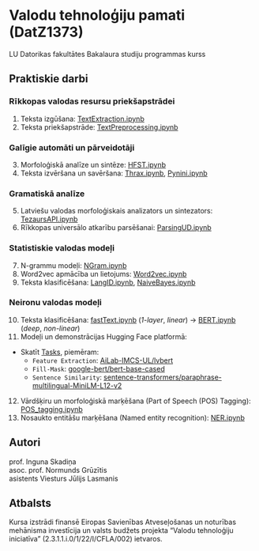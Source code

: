# Valodu tehnoloģiju pamati (DatZ1373)

LU Datorikas fakultātes Bakalaura studiju programmas kurss

## Praktiskie darbi

### Rīkkopas valodas resursu priekšapstrādei

1. Teksta izgūšana: [TextExtraction.ipynb](notebooks/TextExtraction.ipynb)
2. Teksta priekšapstrāde: [TextPreprocessing.ipynb](notebooks/TextPreprocessing.ipynb)

### Galīgie automāti un pārveidotāji

3. Morfoloģiskā analīze un sintēze: [HFST.ipynb](notebooks/HFST.ipynb)
4. Teksta izvēršana un savēršana: [Thrax.ipynb](notebooks/Thrax.ipynb), [Pynini.ipynb](notebooks/Pynini.ipynb)

### Gramatiskā analīze

5. Latviešu valodas morfoloģiskais analizators un sintezators: [TezaursAPI.ipynb](notebooks/TezaursAPI.ipynb)
6. Rīkkopas universālo atkarību parsēšanai: [ParsingUD.ipynb](notebooks/ParsingUD.ipynb)

### Statistiskie valodas modeļi

7. N-grammu modeļi: [NGram.ipynb](notebooks/NGram.ipynb)
8. Word2vec apmācība un lietojums: [Word2vec.ipynb](notebooks/Word2vec.ipynb)
9. Teksta klasificēšana: [LangID.ipynb](notebooks/LangID.ipynb), [NaiveBayes.ipynb](notebooks/NaiveBayes.ipynb)

### Neironu valodas modeļi

10. Teksta klasificēšana: [fastText.ipynb](notebooks/fastText.ipynb) (*1-layer*, *linear*) &rarr; [BERT.ipynb](notebooks/BERT.ipynb) (*deep*, *non-linear*)
11. Modeļi un demonstrācijas Hugging Face platformā:
- Skatīt [Tasks](https://huggingface.co/tasks), piemēram:
  - `Feature Extraction`: [AiLab-IMCS-UL/lvbert](https://huggingface.co/AiLab-IMCS-UL/lvbert)
  - `Fill-Mask`: [google-bert/bert-base-cased](https://huggingface.co/google-bert/bert-base-cased)
  - `Sentence Similarity`: [sentence-transformers/paraphrase-multilingual-MiniLM-L12-v2](https://huggingface.co/sentence-transformers/paraphrase-multilingual-MiniLM-L12-v2)
12. Vārdšķiru un morfoloģiskā marķēšana (Part of Speech (POS) Tagging): [POS_tagging.ipynb](notebooks/POS_tagging.ipynb)
13. Nosaukto entitāšu marķēšana (Named entity recognition): [NER.ipynb](notebooks/NER.ipynb)

## Autori

prof. Inguna Skadiņa\
asoc. prof. Normunds Grūzītis\
asistents Viesturs Jūlijs Lasmanis

## Atbalsts

Kursa izstrādi finansē Eiropas Savienības Atveseļošanas un noturības mehānisma investīcija un valsts budžets projekta “Valodu tehnoloģiju iniciatīva” (2.3.1.1.i.0/1/22/I/CFLA/002) ietvaros.
